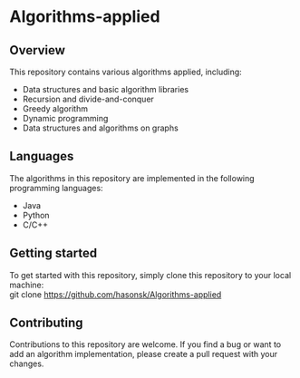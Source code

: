 # Algorithms-applied
## Overview
This repository contains various algorithms applied, including:
- Data structures and basic algorithm libraries
- Recursion and divide-and-conquer
- Greedy algorithm
- Dynamic programming
- Data structures and algorithms on graphs
## Languages
The algorithms in this repository are implemented in the following programming languages:
- Java
- Python
- C/C++
## Getting started
To get started with this repository, simply clone this repository to your local machine:<br>
git clone https://github.com/hasonsk/Algorithms-applied

## Contributing
Contributions to this repository are welcome. If you find a bug or want to add an algorithm implementation, please create a pull request with your changes.
